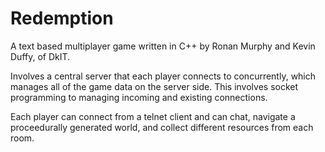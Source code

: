 # Redemption
A text based multiplayer game written in C++ by Ronan Murphy and Kevin Duffy, of DkIT.

Involves a central server that each player connects to concurrently, which manages all of the game data on the server side. This involves socket programming to managing incoming and existing connections.

Each player can connect from a telnet client and can chat, navigate a proceedurally generated world, and collect different resources from each room.
